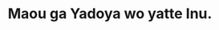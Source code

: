 --- 
title: "Maou ga Yadoya wo yatte Inu."
publishdate: "2019-1-9T16:48:46+02:00"
src: "https://365manga.net/manga/maou-ga-yadoya-wo-yatte-inu"
image: "https://data.365manga.net/images/thumbnails/32557-maou-ga-yadoya-wo-yatte-inu.jpg"
description: " Maou ga Yadoya wo yatte Inu. summary is updating. Come visit Mangakakalot.com sometime to read the latest chapter of Maou ga Yadoya wo yatte Inu.. If you have any question about this manga, Please don't hesitate to contact us or translate team. Hope you enjoy it."
---